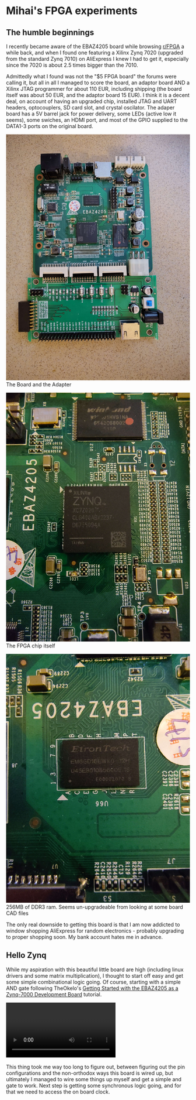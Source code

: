 # Mihai's FPGA experiments

## The humble beginnings

I recently became aware of the EBAZ4205 board while browsing [r/FPGA](https://www.reddit.com/r/FPGA/) a while back, and when I found one featuring a Xilinx Zynq 7020 (upgraded from the standard Zynq 7010) on AliExpress I knew I had to get it, especially since the 7020 is about 2.5 times bigger than the 7010.

Admittedly what I found was not the "$5 FPGA board" the forums were calling it, but all in all I managed to score the board, an adaptor board AND a Xilinx JTAG programmer for about 110 EUR, including shipping (the board itself was about 50 EUR, and the adaptor board 15 EUR). I think it is a decent deal, on account of having an upgraded chip, installed JTAG and UART headers, optocouplers, SD card slot, and crystal oscilator. The adaper board has a 5V barrel jack for power delivery, some LEDs (active low it seems), some swiches, an HDMI port, and most of the GPIO supplied to the DATA1-3 ports on the original board.

![](./media/board.jpg)
The Board and the Adapter

![](./media/zynq.jpg)
The FPGA chip itself


![](./media/ram.jpg)
256MB of DDR3 ram. Seems un-upgradeable from looking at some board CAD files

The only real downside to getting this board is that I am now addicted to window shopping AliExpress for random electronics - probably upgrading to proper shopping soon. My bank account hates me in advance.


## Hello Zynq

While my aspiration with this beautiful little board are high (including linux drivers and some matrix multiplication), I thought to start off easy and get some simple combinational logic going. Of course, starting with a simple AND gate following TheOkelo's [Getting Started with the EBAZ4205 as a Zynq-7000 Development Board](https://theokelo.co.ke/getting-starting-with-ebaz4205-zynq-7000/) tutorial.

![](./media/and_gate.mp4)

This thing took me way too long to figure out, between figuring out the pin configurations and the non-orthodox ways this board is wired up, but ultimately I managed to wire some things up myself and get a simple and gate to work. Next step is getting some synchronous logic going, and for that we need to access the on board clock.
